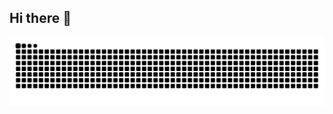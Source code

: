 ## Hi there 👋

<!--
**farhankamil/farhankamil** is a ✨ _special_ ✨ repository because its `README.md` (this file) appears on your GitHub profile.

Here are some ideas to get you started:

- 🔭 I’m currently working on ...
- 🌱 I’m currently learning ...
- 👯 I’m looking to collaborate on ...
- 🤔 I’m looking for help with ...
- 💬 Ask me about ...
- 📫 How to reach me: ...
- 😄 Pronouns: ...
- ⚡ Fun fact: ...
-->



<!-- Snake -->
<div align="center">
    
  ![snake gif](https://github.com/farhankamil/farhankamil/blob/output/github-snake-dark.svg)
</div>
